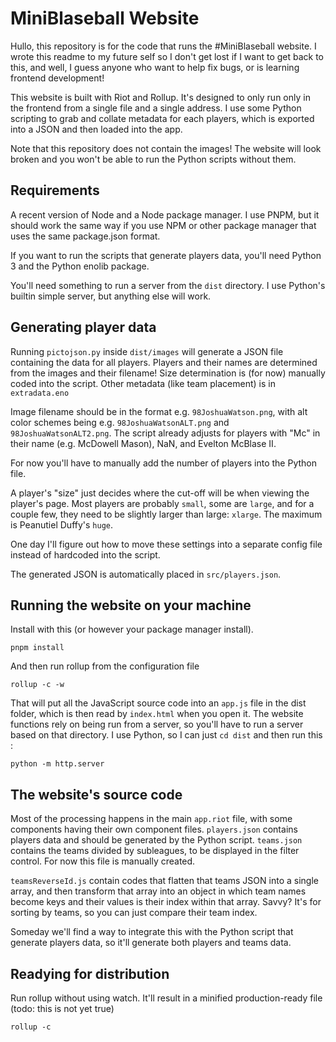 # MiniBlaseball Website
Hullo, this repository is for the code that runs the #MiniBlaseball website. I wrote this readme to my future self so I don't get lost if I want to get back to this, and well, I guess anyone who want to help fix bugs, or is learning frontend development!

This website is built with Riot and Rollup. It's designed to only run only in the frontend from a single file and a single address. I use some Python scripting to grab and collate metadata for each players, which is exported into a JSON and then loaded into the app.

Note that this repository does not contain the images! The website will look broken and you won't be able to run the Python scripts without them.

## Requirements
A recent version of Node and a Node package manager. I use PNPM, but it should work the same way if you use NPM or other package manager that uses the same package.json format.

If you want to run the scripts that generate players data, you'll need Python 3 and the Python enolib package.

You'll need something to run a server from the `dist` directory. I use Python's builtin simple server, but anything else will work. 

## Generating player data
Running `pictojson.py` inside `dist/images` will generate a JSON file containing the data for all players. Players and their names are determined from the images and their filename! Size determination is (for now) manually coded into the script. Other metadata (like team placement) is in `extradata.eno`

Image filename should be in the format e.g. `98JoshuaWatson.png`, with alt color schemes being e.g. `98JoshuaWatsonALT.png` and `98JoshuaWatsonALT2.png`. The script already adjusts for players with "Mc" in their name (e.g. McDowell Mason), NaN, and Evelton McBlase II.

For now you'll have to manually add the number of players into the Python file. 

A player's "size" just decides where the cut-off will be when viewing the player's page. Most players are probably `small`, some are `large`, and for a couple few, they need to be slightly larger than large: `xlarge`. The maximum is Peanutiel Duffy's `huge`.

One day I'll figure out how to move these settings into a separate config file instead of hardcoded into the script.

The generated JSON is automatically placed in `src/players.json`.

## Running the website on your machine
Install with this (or however your package manager install).

```
pnpm install
``` 

And then run rollup from the configuration file

```
rollup -c -w
```

That will put all the JavaScript source code into an `app.js` file in the dist folder, which is then read by `index.html` when you open it. The website functions rely on being run from a server, so you'll have to run a server based on that directory. I use Python, so I can just `cd dist` and then run this :

```
python -m http.server
```

## The website's source code
Most of the processing happens in the main `app.riot` file, with some components having their own component files. `players.json` contains players data and should be generated by the Python script. `teams.json` contains the teams divided by subleagues, to be displayed in the filter control. For now this file is manually created.

`teamsReverseId.js` contain codes that flatten that teams JSON into a single array, and then transform that array into an object in which team names become keys and their values is their index within that array. Savvy? It's for sorting by teams, so you can just compare their team index.

Someday we'll find a way to integrate this with the Python script that generate players data, so it'll generate both players and teams data.

## Readying for distribution
Run rollup without using watch. It'll result in a minified production-ready file (todo: this is not yet true)
```
rollup -c
```